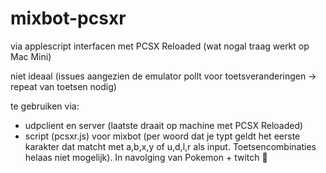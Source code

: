 # mixbot-pcsxr
via applescript interfacen met PCSX Reloaded (wat nogal traag werkt op Mac Mini)

niet ideaal (issues aangezien de emulator pollt voor toetsveranderingen -> repeat van toetsen nodig)

te gebruiken via:
* udpclient en server (laatste draait op machine met PCSX Reloaded)
* script (pcsxr.js) voor mixbot (per woord dat je typt geldt het eerste karakter dat matcht met a,b,x,y of u,d,l,r als input. Toetsencombinaties helaas niet mogelijk). In navolging van Pokemon + twitch :japanese_ogre: